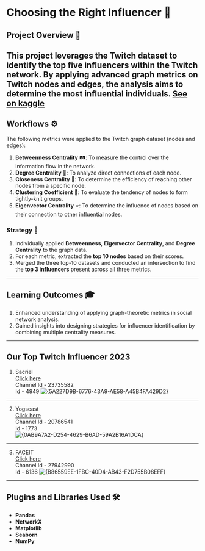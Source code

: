 # Choosing the Right Influencer 🎯

## Project Overview 📜
This project leverages the Twitch dataset to identify the top five influencers within the Twitch network. By applying advanced graph metrics on Twitch nodes and edges, the analysis aims to determine the most influential individuals.
[See on kaggle](https://www.kaggle.com/code/alkaifansari000/rightinfluencer)
---

## Workflows ⚙️
The following metrics were applied to the Twitch graph dataset (nodes and edges):
1. **Betweenness Centrality** 🛤️: To measure the control over the information flow in the network.
2. **Degree Centrality** 🔗: To analyze direct connections of each node.
3. **Closeness Centrality** 🚀: To determine the efficiency of reaching other nodes from a specific node.
4. **Clustering Coefficient** 🤝: To evaluate the tendency of nodes to form tightly-knit groups.
5. **Eigenvector Centrality** ⭐: To determine the influence of nodes based on their connection to other influential nodes.

### Strategy 🧠
1. Individually applied **Betweenness**, **Eigenvector Centrality**, and **Degree Centrality** to the graph data.
2. For each metric, extracted the **top 10 nodes** based on their scores.
3. Merged the three top-10 datasets and conducted an intersection to find the **top 3 influencers** present across all three metrics.

---

## Learning Outcomes 🎓
1. Enhanced understanding of applying graph-theoretic metrics in social network analysis.
2. Gained insights into designing strategies for influencer identification by combining multiple centrality measures.

---
## Our Top Twitch Influencer 2023

1. Sacriel  
[Click here](https://www.twitch.tv/sacriel)  
Channel Id - 23735582  
Id - 4949
![{5A227D9B-6776-43A9-AE58-A45B4FA429D2}](https://github.com/user-attachments/assets/7647db0c-38a6-498c-a2e9-0787475c5915)
---
2. Yogscast  
[Click here](https://www.twitch.tv/yogsca)  
Channel Id - 20786541  
Id - 1773  
![{0AB9A7A2-D254-4629-B6AD-59A2B16A1DCA}](https://github.com/user-attachments/assets/0aa77c46-076c-4c4e-b443-ad3a558a7d8a)
---
3. FACEIT  
[Click here](https://www.twitch.tv/faceittv)  
Channel Id - 27942990  
Id - 6136
![{B86559EE-1FBC-40D4-AB43-F2D755B08EFF}](https://github.com/user-attachments/assets/2daea960-5cad-4bf0-982d-6033c9ed3157)

----


## Plugins and Libraries Used 🛠️
- **Pandas**
- **NetworkX**
- **Matplotlib**
- **Seaborn**
- **NumPy**
